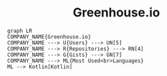 <h1 align="center">Greenhouse.io</h1>

```mermaid
graph LR
COMPANY_NAME{Greenhouse.io}
COMPANY_NAME ---> U{Users} ---> UN[5]
COMPANY_NAME ---> R{Repositories} ---> RN[4]
COMPANY_NAME ---> G{Gists} ---> GN[7]
COMPANY_NAME ---> ML{Most Used<br>Languages}
ML --> Kotlin[Kotlin]
```
